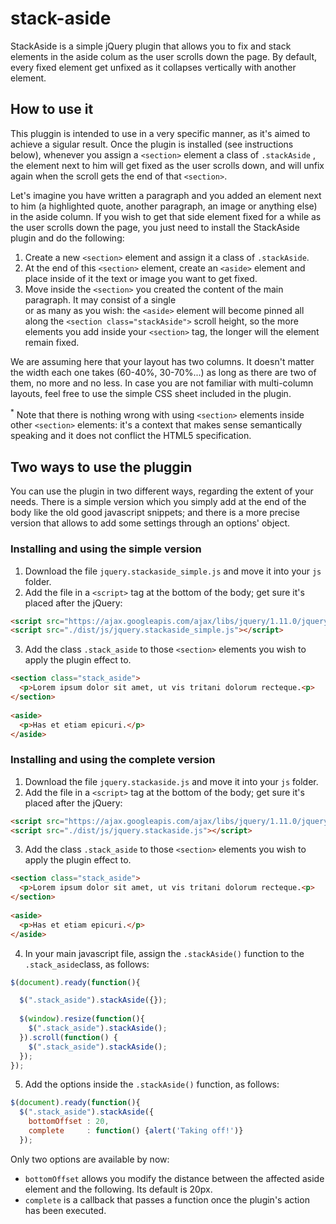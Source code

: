 # stack-aside


StackAside is a simple jQuery plugin that allows you to fix and stack elements in the aside colum as the user scrolls down the page. By default, every fixed element get unfixed as it collapses vertically with another element. 

## How to use it

This pluggin is intended to use in a very specific manner, as it's aimed to achieve a sigular result. Once the plugin is installed (see instructions below), whenever you assign a ```<section>``` element a class of ```.stackAside``` , the element next to him will get fixed as the user scrolls down, and will unfix again when the scroll gets the end of that ```<section>```. 

Let's imagine you have written a paragraph and you added an element next to him (a highlighted quote, another paragraph, an image or anything else) in the aside column. If you wish to get that side element fixed for a while as the user scrolls down the page, you just need to install the StackAside plugin and do the following:

1. Create a new ```<section>``` element and assign it a class of ```.stackAside```.
2. At the end of this ```<section>``` element, create an ```<aside>``` element and place inside of it the text or image you want to get fixed.
3. Move inside the ```<section>``` you created the content of the main paragraph. It may consist of a single <div> or as many as you wish: the ```<aside>``` element will become pinned all along the ```<section class="stackAside">``` scroll height, so the more elements you add inside your ```<section>``` tag, the longer will the element remain fixed. 

We are assuming here that your layout has two columns. It doesn't matter the width each one takes (60-40%, 30-70%...) as long as there are two of them, no more and no less. In case you are not familiar with multi-column layouts, feel free to use the simple CSS sheet included in the plugin. 

<sup>*</sup> Note that there is nothing wrong with using ```<section>``` elements inside other ```<section>``` elements: it's a context that makes sense semantically speaking and it does not conflict the HTML5 specification. 

## Two ways to use the pluggin

You can use the plugin in two different ways, regarding the extent of your needs. There is a simple version which you simply add at the end of the body like the old good javascript snippets; and there is a more precise version that allows to add some settings through an options' object.

### Installing and using the simple version

1. Download the file ```jquery.stackaside_simple.js``` and move it into your ```js``` folder.
2. Add the file in a ```<script>``` tag at the bottom of the body; get sure it's placed after the jQuery:

```html
<script src="https://ajax.googleapis.com/ajax/libs/jquery/1.11.0/jquery.min.js"></script>
<script src="./dist/js/jquery.stackaside_simple.js"></script>
```

3. Add the class ```.stack_aside``` to those ```<section>``` elements you wish to apply the plugin effect to.

```html
<section class="stack_aside">
  <p>Lorem ipsum dolor sit amet, ut vis tritani dolorum recteque.<p>
</section>
  
<aside>
  <p>Has et etiam epicuri.</p>
</aside>
```

### Installing and using the complete version

1. Download the file ```jquery.stackaside.js``` and move it into your ```js``` folder.
2. Add the file in a ```<script>``` tag at the bottom of the body; get sure it's placed after the jQuery:

```html
<script src="https://ajax.googleapis.com/ajax/libs/jquery/1.11.0/jquery.min.js"></script>
<script src="./dist/js/jquery.stackaside.js"></script>
```

3. Add the class ```.stack_aside``` to those ```<section>``` elements you wish to apply the plugin effect to.

```html
<section class="stack_aside">
  <p>Lorem ipsum dolor sit amet, ut vis tritani dolorum recteque.<p>
</section>
  
<aside>
  <p>Has et etiam epicuri.</p>
</aside>
```

4. In your main javascript file, assign the ```.stackAside()``` function to the ```.stack_aside```class, as follows:

```js
$(document).ready(function(){

  $(".stack_aside").stackAside({});
  
  $(window).resize(function(){
    $(".stack_aside").stackAside();
  }).scroll(function() {
    $(".stack_aside").stackAside();
  });
});
```

5. Add the options inside the ```.stackAside()``` function, as follows:

```js
$(document).ready(function(){
  $(".stack_aside").stackAside({
    bottomOffset : 20,
    complete     : function() {alert('Taking off!')}
  });
```  

Only two options are available by now: 
  - ```bottomOffset``` allows you modify the distance between the affected aside element and the following. Its default is 20px.
  - ```complete``` is a callback that passes a function once the plugin's action has been executed.
